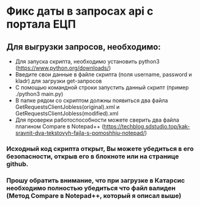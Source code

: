 # Фикс даты в запросах api c портала ЕЦП

## Для выгрузки запросов, необходимо:

- Для запуска скрипта, необходимо установить python3 (https://www.python.org/downloads/)
- Введите свои данные в файле скрипта (поля username, password и kladr) для загрузки get-запросов
- С помощью командной строки запустить данный скрипт (пример ./python3 main.py)
- В папке рядом со скриптом должны появиться два файла GetRequestsClientJobless(original).xml и GetRequestsClientJobless(modified).xml
- Для проверки работоспособности можете сверить два файла плагином Compare в Notepad++ (https://techblog.sdstudio.top/kak-sravnit-dva-tekstovyh-fajla-s-pomoshhju-notepad/)

### Исходный код скрипта открыт, Вы можете убедиться в его безопасности, открыв его в блокноте или на странице github. 
### Прошу обратить внимание, что при загрузке в Катарсис необходимо полностью убедиться что файл валиден (Метод Compare в Notepad++, который я описал выше)

